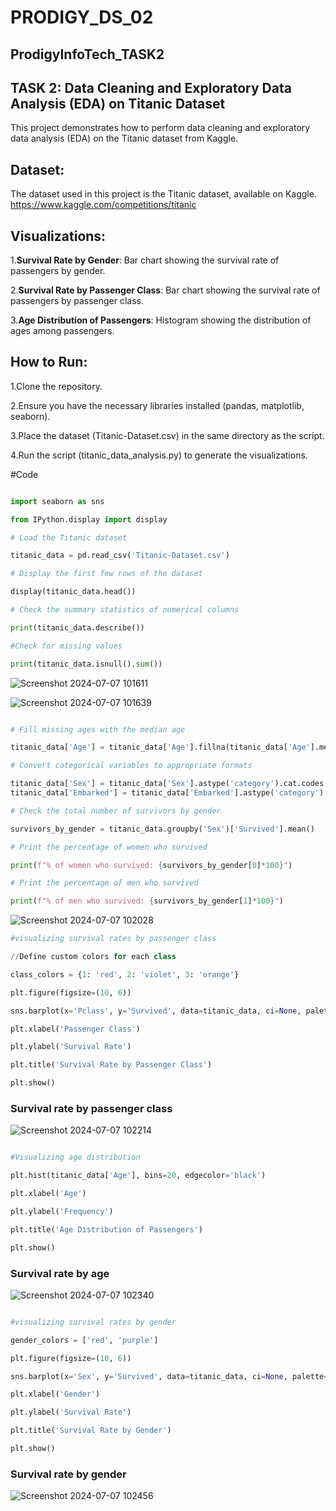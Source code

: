 # PRODIGY_DS_02

## ProdigyInfoTech_TASK2

## TASK 2: Data Cleaning and Exploratory Data Analysis (EDA) on Titanic Dataset

This project demonstrates how to perform data cleaning and exploratory data analysis (EDA) on the Titanic dataset from Kaggle.


## Dataset:
The dataset used in this project is the Titanic dataset, available on Kaggle.
https://www.kaggle.com/competitions/titanic


## Visualizations:

1.**Survival Rate by Gender**: Bar chart showing the survival rate of passengers by gender.

2.**Survival Rate by Passenger Class**: Bar chart showing the survival rate of passengers by passenger class.

3.**Age Distribution of Passengers**: Histogram showing the distribution of ages among passengers.


## How to Run:

1.Clone the repository.

2.Ensure you have the necessary libraries installed (pandas, matplotlib, seaborn).

3.Place the dataset (Titanic-Dataset.csv) in the same directory as the script.

4.Run the script (titanic_data_analysis.py) to generate the visualizations.


#Code
```python

import seaborn as sns

from IPython.display import display

# Load the Titanic dataset

titanic_data = pd.read_csv('Titanic-Dataset.csv')

# Display the first few rows of the dataset

display(titanic_data.head())

# Check the summary statistics of numerical columns

print(titanic_data.describe())

#Check for missing values

print(titanic_data.isnull().sum())
```

![Screenshot 2024-07-07 101611](https://github.com/Chilukuri-NeethuReddy/PRODIGY_DS_02/assets/174725064/855ab970-ecdc-4c4f-a940-e967f13e756e)

![Screenshot 2024-07-07 101639](https://github.com/Chilukuri-NeethuReddy/PRODIGY_DS_02/assets/174725064/f12c5a9d-5a9c-46dd-8556-1e3901f8a960)


```python

# Fill missing ages with the median age

titanic_data['Age'] = titanic_data['Age'].fillna(titanic_data['Age'].median())

# Convert categorical variables to appropriate formats

titanic_data['Sex'] = titanic_data['Sex'].astype('category').cat.codes
titanic_data['Embarked'] = titanic_data['Embarked'].astype('category').cat.codes

# Check the total number of survivors by gender

survivors_by_gender = titanic_data.groupby('Sex')['Survived'].mean()

# Print the percentage of women who survived

print(f"% of women who survived: {survivors_by_gender[0]*100}")

# Print the percentage of men who survived

print(f"% of men who survived: {survivors_by_gender[1]*100}")
```


![Screenshot 2024-07-07 102028](https://github.com/Chilukuri-NeethuReddy/PRODIGY_DS_02/assets/174725064/b658dd28-b1c8-41bb-a40f-8fa1937dced4)

```python
#visualizing survival rates by passenger class

//Define custom colors for each class

class_colors = {1: 'red', 2: 'violet', 3: 'orange'}

plt.figure(figsize=(10, 6))

sns.barplot(x='Pclass', y='Survived', data=titanic_data, ci=None, palette=class_colors)

plt.xlabel('Passenger Class')

plt.ylabel('Survival Rate')

plt.title('Survival Rate by Passenger Class')

plt.show()
```

### Survival rate by passenger class

![Screenshot 2024-07-07 102214](https://github.com/Chilukuri-NeethuReddy/PRODIGY_DS_02/assets/174725064/d07b1add-1dfa-4196-9a02-bfce19ced10c)


```python

#Visualizing age distribution

plt.hist(titanic_data['Age'], bins=20, edgecolor='black')

plt.xlabel('Age')

plt.ylabel('Frequency')

plt.title('Age Distribution of Passengers')

plt.show()
```

### Survival rate by age

![Screenshot 2024-07-07 102340](https://github.com/Chilukuri-NeethuReddy/PRODIGY_DS_02/assets/174725064/8a2a62b8-9a4d-4940-9d09-7550df3769d6)


```python

#visualizing survival rates by gender

gender_colors = ['red', 'purple']

plt.figure(figsize=(10, 6))

sns.barplot(x='Sex', y='Survived', data=titanic_data, ci=None, palette=gender_colors)

plt.xlabel('Gender')

plt.ylabel('Survival Rate')

plt.title('Survival Rate by Gender')

plt.show()
```

### Survival rate by gender

![Screenshot 2024-07-07 102456](https://github.com/Chilukuri-NeethuReddy/PRODIGY_DS_02/assets/174725064/3c82d5ea-cd1c-44f1-a48a-364003980dad)






